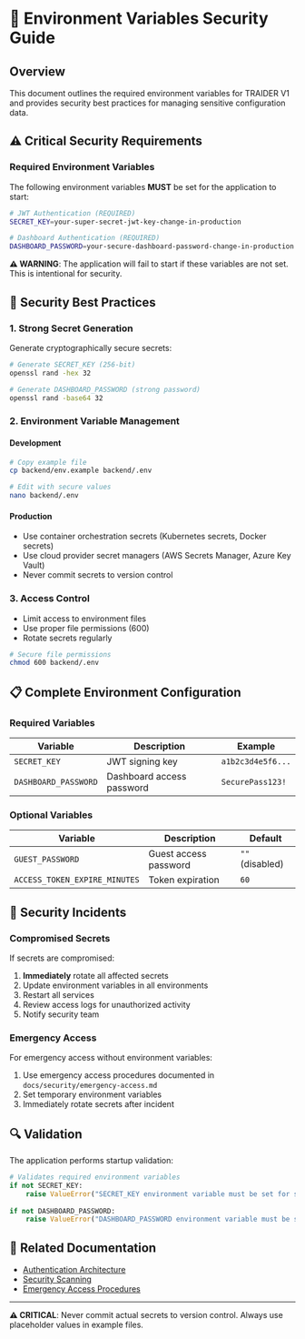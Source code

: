 # 🔐 Environment Variables Security Guide

## Overview

This document outlines the required environment variables for TRAIDER V1 and provides security best practices for managing sensitive configuration data.

## ⚠️ Critical Security Requirements

### Required Environment Variables

The following environment variables **MUST** be set for the application to start:

```bash
# JWT Authentication (REQUIRED)
SECRET_KEY=your-super-secret-jwt-key-change-in-production

# Dashboard Authentication (REQUIRED)  
DASHBOARD_PASSWORD=your-secure-dashboard-password-change-in-production
```

**⚠️ WARNING**: The application will fail to start if these variables are not set. This is intentional for security.

## 🔑 Security Best Practices

### 1. Strong Secret Generation

Generate cryptographically secure secrets:

```bash
# Generate SECRET_KEY (256-bit)
openssl rand -hex 32

# Generate DASHBOARD_PASSWORD (strong password)
openssl rand -base64 32
```

### 2. Environment Variable Management

#### Development
```bash
# Copy example file
cp backend/env.example backend/.env

# Edit with secure values
nano backend/.env
```

#### Production
- Use container orchestration secrets (Kubernetes secrets, Docker secrets)
- Use cloud provider secret managers (AWS Secrets Manager, Azure Key Vault)
- Never commit secrets to version control

### 3. Access Control

- Limit access to environment files
- Use proper file permissions (600)
- Rotate secrets regularly

```bash
# Secure file permissions
chmod 600 backend/.env
```

## 📋 Complete Environment Configuration

### Required Variables

| Variable | Description | Example |
|----------|-------------|---------|
| `SECRET_KEY` | JWT signing key | `a1b2c3d4e5f6...` |
| `DASHBOARD_PASSWORD` | Dashboard access password | `SecurePass123!` |

### Optional Variables

| Variable | Description | Default |
|----------|-------------|---------|
| `GUEST_PASSWORD` | Guest access password | `""` (disabled) |
| `ACCESS_TOKEN_EXPIRE_MINUTES` | Token expiration | `60` |

## 🚨 Security Incidents

### Compromised Secrets

If secrets are compromised:

1. **Immediately** rotate all affected secrets
2. Update environment variables in all environments
3. Restart all services
4. Review access logs for unauthorized activity
5. Notify security team

### Emergency Access

For emergency access without environment variables:

1. Use emergency access procedures documented in `docs/security/emergency-access.md`
2. Set temporary environment variables
3. Immediately rotate secrets after incident

## 🔍 Validation

The application performs startup validation:

```python
# Validates required environment variables
if not SECRET_KEY:
    raise ValueError("SECRET_KEY environment variable must be set for security")
    
if not DASHBOARD_PASSWORD:
    raise ValueError("DASHBOARD_PASSWORD environment variable must be set for security")
```

## 📖 Related Documentation

- [Authentication Architecture](../architecture/authentication.md)
- [Security Scanning](./security-scanning.md)
- [Emergency Access Procedures](./emergency-access.md)

---

**⚠️ CRITICAL**: Never commit actual secrets to version control. Always use placeholder values in example files. 